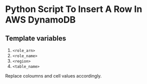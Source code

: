 # Python Script To Insert A Row In AWS DynamoDB

## Template variables

1. `<role_arn>`
2. `<role_name>`
3. `<region>`
4. `<table_name>`

Replace coloumns and cell values accordingly.